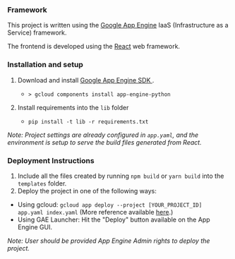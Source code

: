### Framework

This project is written using the [Google App Engine](https://cloud.google.com/appengine) IaaS (Infrastructure as a Service) framework.

The frontend is developed using the [React](https://github.com/facebookincubator/create-react-app) web framework.

### Installation and setup

1. Download and install [ Google App Engine SDK ](https://cloud.google.com/appengine/downloads "GAE download link").
   * `> gcloud components install app-engine-python`

2. Install requirements into the `lib` folder
   * `pip install -t lib -r requirements.txt`

<i>Note: Project settings are already configured in `app.yaml`, and the environment is setup to serve the build files generated from React.</i>

### Deployment Instructions

1. Include all the files created by running `npm build` or `yarn build` into the `templates` folder.
2. Deploy the project in one of the following ways:
  * Using gcloud: `gcloud app deploy --project [YOUR_PROJECT_ID] app.yaml index.yaml` (More reference available [here](https://cloud.google.com/appengine/docs/standard/python/getting-started/deploying-the-application "GAE deployment using gcloud").)
  * Using GAE Launcher: Hit the "Deploy" button available on the App Engine GUI.

<i>Note: User should be provided App Engine Admin rights to deploy the project.</i>

